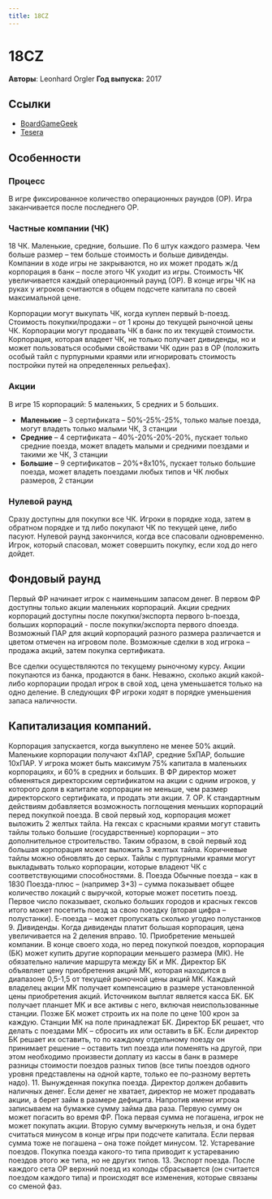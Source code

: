 ```yaml
---
title: 18CZ
---
```


# 18CZ

**Авторы**: Leonhard Orgler
**Год выпуска:** 2017

## Ссылки

- [BoardGameGeek](https://boardgamegeek.com/boardgame/163841/18cz)
- [Tesera](https://tesera.ru/game/18cz/)

## Особенности

### Процесс
В игре фиксированное количество операционных раундов (ОР). Игра заканчивается после последнего ОР.

### Частные компании (ЧК)
18 ЧК. Маленькие, средние, большие. По 6 штук каждого размера. Чем больше размер – тем больше стоимость и больше дивиденды. Компании в ходе игры не закрываются, но их может продать ж/д корпорация в банк – после этого ЧК уходит из игры. Стоимость ЧК увеличивается каждый операционный раунд (ОР). В конце игры ЧК на руках у игроков считаются в общем подсчете капитала по своей максимальной цене.

Корпорации могут выкупать ЧК, когда куплен первый b-поезд. Стоимость покупки/продажи – от 1 кроны до текущей рыночной цены ЧК. Корпорации могут продавать ЧК в банк по их текущей стоимости. Корпорация, которая владеет ЧК, не только получает дивиденды, но и может пользоваться особыми свойствами ЧК один раз в ОР (положить особый тайл с пурпурными краями или
игнорировать стоимость постройки путей на определенных рельефах).

### Акции
В игре 15 корпораций: 5 маленьких, 5 средних и 5 больших.

* **Маленькие** – 3 сертификата – 50%-25%-25%, только малые поезда, могут владеть только малыми ЧК, 3 станции
* **Средние** – 4 сертификата – 40%-20%-20%-20%, пускает только средние поезда, может владеть малыми и средними поездами и такими же ЧК, 3 станции
* **Большие** – 9 сертификатов – 20%+8х10%, пускает только большие поезда, может владеть поездами любых типов и ЧК любых размеров, 2 станции

### Нулевой раунд
Сразу доступны для покупки все ЧК. Игроки в порядке хода, затем в обратном порядке и тд либо покупают ЧК по текущей цене, либо пасуют. Нулевой раунд закончился, когда все спасовали одновременно. Игрок, который спасовал, может совершить покупку, если ход до него дойдет.

## Фондовый раунд
Первый ФР начинает игрок с наименьшим запасом денег. В первом ФР доступны только акции маленьких корпораций. Акции средних корпораций доступны после покупки/экспорта первого b-поезда, больших корпораций - после покупки/экспорта первого dпоезда. Возможный ПАР для акций корпораций разного размера различается и цветом отмечен на игровом поле. Возможные сделки в ход игрока – продажа акций, затем покупка сертификата.

Все сделки осуществляются по текущему рыночному курсу. Акции покупаются из банка, продаются в банк. Неважно, сколько акций какой-либо корпорации продал игрок в свой ход, цена уменьшается только на одно деление. В следующих ФР игроки ходят в порядке уменьшения запаса наличности.

## Капитализация компаний.
Корпорация запускается, когда выкуплено не менее 50% акций. Маленькие корпорации получают 4хПАР, средние 5хПАР, большие 10хПАР. У игрока может быть
максимум 75% капитала в маленьких корпорациях, и 60% в средних и больших.
В ФР директор может обменяться директорским сертификатом на акции с одним игроков, у
которого доля в капитале корпорации не меньше, чем размер директорского сертификата, и
продать эти акции.
7. ОР. К стандартным действиям добавляется возможность поглощения меньших корпораций
перед покупкой поезда.
В свой первый ход, корпорация может выложить 2 желтых тайла.
На гексах с красными краями могут ставить тайлы только большие (государственные) корпорации
– это дополнительное строительство. Таким образом, в свой первый ход большая корпорация
может выложить 3 желтых тайла.
Коричневые тайлы можно обновлять до серых.
Тайлы с пурпурными краями могут выкладывать только корпорации, которые владеют ЧК с
соответствующими способностями.
8. Поезда
Обычные поезда – как в 1830
Поезда-плюс – (например 3+3) – сумма показывает общее количество локаций с выручкой,
которые может посетить поезд. Первое число показывает, сколько больших городов и красных
гексов итого может посетить поезд за свою поездку (вторая цифра – полустанки).
Е-поезда – может пропускать сколько угодно полустанков
9. Дивиденды.
Когда дивиденды платит большая корпорация, цена увеличивается на 2 деления вправо.
10. Приобретение меньшей компании.
В конце своего хода, но перед покупкой поездов, корпорация (БК) может купить другие
корпорации меньшего размера (МК). Не обязательно наличие маршрута между БК и МК.
Директор БК объявляет цену приобретения акций МК, которая находится в диапазоне 0,5-1,5 от
текущей рыночной цены акций МК.
Каждый владелец акции МК получает компенсацию в размере установленной цены приобретения
акций. Источником выплат является касса БК.
БК получает планшет МК и все активы с него, включая неиспользованные станции. Позже БК
может строить их на поле по цене 100 крон за каждую. Станции МК на поле принадлежат БК.
Директор БК решает, что делать с поездами МК – сбросить их или оставить в БК. Если директор БК
решает их оставить, то по каждому отдельному поезду он принимает решение – оставить тип
поезда или поменять на другой, при этом необходимо произвести доплату из кассы в банк в
размере разницы стоимости поездов разных типов (все типы поездов одного уровня
представлены на одной карте, только ее по-разному вертеть надо).
11. Вынужденная покупка поезда. Директор должен добавить наличных денег. Если денег не
хватает, директор не может продавать акции, а берет займ в размере дефицита.
Напротив имени игрока записываем на бумажке сумму займа два раза. Первую сумму он может
погасить во время ФР. Пока первая сумма не погашена, игрок не может покупать акции. Вторую
сумму вычеркнуть нельзя, и она будет считаться минусом в конце игры при подсчете капитала.
Если первая сумма тоже не погашена – она тоже пойдет минусом.
12. Устаревание поездов.
Покупка поезда какого-то типа приводит к устареванию поездов этого же типа, но не других типов.
13. Экспорт поезда.
После каждого сета ОР верхний поезд из колоды сбрасывается (он считается поездом каждого
типа) и происходят все изменения, которые связаны со сменой фаз.
